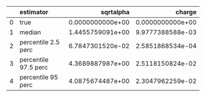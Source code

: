 |    | estimator            |        sqrtalpha |           charge |
|---:|:---------------------|-----------------:|-----------------:|
|  0 | true                 | 0.0000000000e+00 | 0.0000000000e+00 |
|  1 | median               | 1.4455759091e+00 | 9.9777388588e-03 |
|  2 | percentile 2.5 perc  | 6.7847301520e-02 | 2.5851868534e-04 |
|  3 | percentile 97.5 perc | 4.3689887987e+00 | 2.5118150824e-02 |
|  4 | percentile 95 perc   | 4.0875674487e+00 | 2.3047962259e-02 |